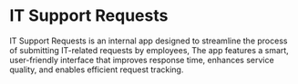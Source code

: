 # IT Support Requests
IT Support Requests is an internal app designed to streamline the process of submitting IT-related requests by employees, The app features a smart, user-friendly interface that improves response time, enhances service quality, and enables efficient request tracking.
